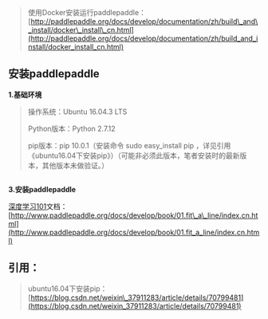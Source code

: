 > 使用Docker安装运行paddlepaddle：[http://paddlepaddle.org/docs/develop/documentation/zh/build\_and\_install/docker\_install\_cn.html](http://paddlepaddle.org/docs/develop/documentation/zh/build_and_install/docker_install_cn.html)

## 安装paddlepaddle

**1.基础环境**

> 操作系统：Ubuntu 16.04.3 LTS
>
> Python版本：Python 2.7.12
>
> pip版本：pip 10.0.1（安装命令 sudo easy\_install pip ，详见引用《ubuntu16.04下安装pip》）（可能非必须此版本，笔者安装时的最新版本，其他版本未做验证。）

```

```

**3.安装paddlepaddle**

[深度学习101](http://www.paddlepaddle.org/docs/develop/book/01.fit_a_line/index.cn.html)文档：[http://www.paddlepaddle.org/docs/develop/book/01.fit\_a\_line/index.cn.html](http://www.paddlepaddle.org/docs/develop/book/01.fit_a_line/index.cn.html)

## 引用：

> ubuntu16.04下安装pip：[https://blog.csdn.net/weixin\_37911283/article/details/70799481](https://blog.csdn.net/weixin_37911283/article/details/70799481)



